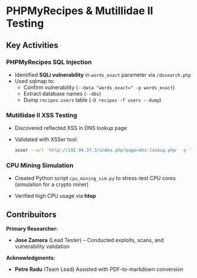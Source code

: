 # PHPMyRecipes & Mutillidae II Testing

## Key Activities

### PHPMyRecipes SQL Injection
- Identified **SQLi vulnerability** in `words_exact` parameter via `/dosearch.php`
- Used sqlmap to:
  - Confirm vulnerability (`--data "words_exact=" -p words_exact`)
  - Extract database names (`--dbs`)
  - Dump `recipes.users` table (`-D recipes -T users --dump`)

### Mutillidae II XSS Testing
- Discovered reflected XSS in DNS lookup page
- Validated with XSSer tool:

  ```bash
  xsser --url 'http://192.94.37.3/index.php?page=dns-lookup.php' -p 'target_host=XSS&dns-lookup-php-submit-button=Lookup+DNS'

### CPU Mining Simulation

- Created Python script `cpu_mining_sim.py` to stress-test CPU cores (simulation for a crypto miner)

- Verified high CPU usage via **htop**

## Contribuitors
**Primary Researcher:**

- **Jose Zamora** (Lead Tester) – Conducted exploits, scans, and vulnerability validation

**Acknowledgments:**

- **Petre Radu** (Team Lead) Assisted with PDF-to-markdown conversion